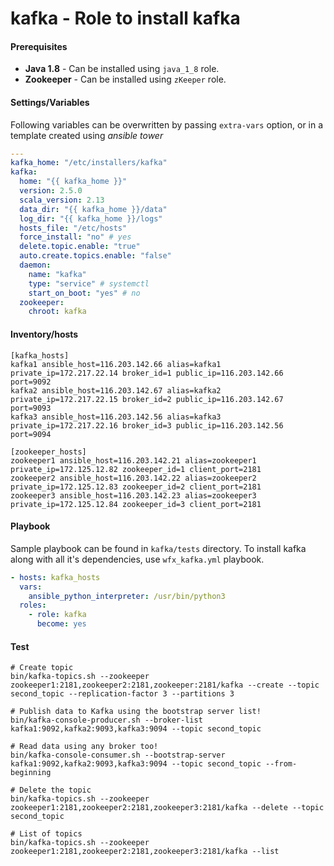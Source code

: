 # kafka - Role to install kafka

#### Prerequisites
- **Java 1.8** - Can be installed using `java_1_8` role.
- **Zookeeper** - Can be installed using `zKeeper` role.

#### Settings/Variables

Following variables can be overwritten by passing `extra-vars` option, or in a template created using *ansible tower*

```yaml
---
kafka_home: "/etc/installers/kafka"
kafka:
  home: "{{ kafka_home }}"
  version: 2.5.0
  scala_version: 2.13
  data_dir: "{{ kafka_home }}/data"
  log_dir: "{{ kafka_home }}/logs"
  hosts_file: "/etc/hosts"
  force_install: "no" # yes
  delete.topic.enable: "true"
  auto.create.topics.enable: "false"
  daemon:
    name: "kafka"
    type: "service" # systemctl
    start_on_boot: "yes" # no
  zookeeper:
    chroot: kafka

```

#### Inventory/hosts
```
[kafka_hosts]
kafka1 ansible_host=116.203.142.66 alias=kafka1 private_ip=172.217.22.14 broker_id=1 public_ip=116.203.142.66 port=9092
kafka2 ansible_host=116.203.142.67 alias=kafka2 private_ip=172.217.22.15 broker_id=2 public_ip=116.203.142.67 port=9093
kafka3 ansible_host=116.203.142.56 alias=kafka3 private_ip=172.217.22.16 broker_id=3 public_ip=116.203.142.56 port=9094

[zookeeper_hosts]
zookeeper1 ansible_host=116.203.142.21 alias=zookeeper1 private_ip=172.125.12.82 zookeeper_id=1 client_port=2181
zookeeper2 ansible_host=116.203.142.22 alias=zookeeper2 private_ip=172.125.12.83 zookeeper_id=2 client_port=2181
zookeeper3 ansible_host=116.203.142.23 alias=zookeeper3 private_ip=172.125.12.84 zookeeper_id=3 client_port=2181

```

#### Playbook
Sample playbook can be found in `kafka/tests` directory. To install kafka along with all it's dependencies, use
`wfx_kafka.yml` playbook.

```yaml
- hosts: kafka_hosts
  vars:
    ansible_python_interpreter: /usr/bin/python3
  roles:
    - role: kafka
      become: yes
```

#### Test
```
# Create topic
bin/kafka-topics.sh --zookeeper zookeeper1:2181,zookeeper2:2181,zookeeper:2181/kafka --create --topic second_topic --replication-factor 3 --partitions 3

# Publish data to Kafka using the bootstrap server list!
bin/kafka-console-producer.sh --broker-list kafka1:9092,kafka2:9093,kafka3:9094 --topic second_topic

# Read data using any broker too!
bin/kafka-console-consumer.sh --bootstrap-server kafka1:9092,kafka2:9093,kafka3:9094 --topic second_topic --from-beginning

# Delete the topic
bin/kafka-topics.sh --zookeeper zookeeper1:2181,zookeeper2:2181,zookeeper3:2181/kafka --delete --topic second_topic

# List of topics
bin/kafka-topics.sh --zookeeper zookeeper1:2181,zookeeper2:2181,zookeeper3:2181/kafka --list
```
